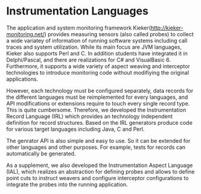 # Instrumentation Languages

The application and system monitoring framework Kieker(http://kieker-monitoring.net/) 
provides measuring sensors (also called probes) to collect a wide variatey of information
of running software systems including call traces and system utilization. While its
main focus are JVM languages, Kieker also supports Perl and C. In addition students
have integrated it in Delphi/Pascal, and there are realizations for C# and VisualBasic 6.
Furthermore, it supports a wide variety of aspect weaving and interceptor technologies to
introduce monitoring code without modifiying the original applications.

However, each technology must be configured separately, data records for the different
languages must be reimplemented for every languages, and API modifications or
extensions require to touch every single record type. This is quite cumbersome.
Therefore, we developed the Instrumentation Record Language (IRL) which provides
an technology independent definition for record structures. Based on the IRL
generators produce code for various target languages including Java, C and Perl.

The genrator API is also simple and easy to use. So it can be extended for other 
languages and other purposes. For example, tests for records can automatically be 
generated.

As a supplement, we also developed the Instrumentation Aspect Language (IAL), which
realizes an abstraction for defining probes and allows to define point cuts
to instruct weavers and configure interceptor configurations to integrate the probes
into the running application.

